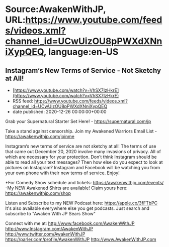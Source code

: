 # Source:AwakenWithJP, URL:https://www.youtube.com/feeds/videos.xml?channel_id=UCwUizOU8pPWXdXNniXypQEQ, language:en-US

## Instagram‘s New Terms of Service - Not Sketchy at All!
 - [https://www.youtube.com/watch?v=VhSX7IzHkrE](https://www.youtube.com/watch?v=VhSX7IzHkrE)
 - RSS feed: https://www.youtube.com/feeds/videos.xml?channel_id=UCwUizOU8pPWXdXNniXypQEQ
 - date published: 2020-12-26 00:00:00+00:00

Grab your Supernatural Starter Set Here! -  https://supernatural.com/jp

Take a stand against censorship. Join my Awakened Warriors Email List - https://awakenwithjp.com/joinme

Instagram‘s new terms of service are not sketchy at all! The terms of use that came out December 20, 2020 involve many invasions of privacy. All of which are necessary for your protection. Don’t think Instagram should be able to read all your text messages? Then how else do you expect to look at pictures on Instagram? Instagram and Facebook will be watching you from your own phone with their new terms of service. Enjoy!

*For Comedy Show schedule and tickets: https://awakenwithjp.com/events/
-My NEW Awakened Shirts are available! Claim yours here: https://awakenwithjp.com/shop

Listen and Subscribe to my NEW Podcast here: 
https://apple.co/3fFTbPC
It's also available everywhere else you get podcasts. Just search and subscribe to "Awaken With JP Sears Show"

Connect with me at: 
http://www.facebook.com/AwakenWithJP
http://www.Instagram.com/AwakenWithJP
http://www.twitter.com/AwakenWithJP
https://parler.com/profile/AwakenWithJP
http://www.AwakenWithJP.com

